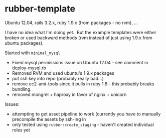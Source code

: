 rubber-template
===============

Ubuntu 12.04, rails 3.2.x, ruby 1.9.x (from packages - no rvm), ...

I have no idea what I'm doing yet..  But the example templates were either
broken or used backward methods (rvm instead of just using 1.9.x from ubuntu
packages).

Started with ``minimal_mysql``

 * Fixed mysql permissions issue on Ubuntu 12.04 - see comment in 
   deploy-mysql.rb
 * Removed RVM and used ubuntu's 1.9.x packages
 * put ssh key into repo (probably really bad...)
 * remove ec2-ami-tools since it pulls in ruby 1.8 - this probably
   breaks bundling.
 * removed mongrel + haproxy in favor of nginx + unicorn

Issues:

 * attempting to get asset pipeline to work (currently you have to manually
   precompile the assets by ssh-ing in
 * only tested using ``rubber:create_staging`` - haven't created individual
   roles yet
